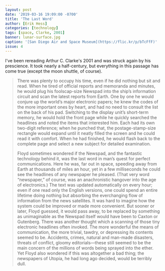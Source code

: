 ```yaml
---
layout: post
date: '2019-03-16 19:09:00 -0700'
title: 'The Last Word'
author: [Erik Hess]
categories: [technology]
tags: [space, Clarke, 2001]
banner: lunar-surface.jpg
caption: '[San Diego Air and Space Museum](https://flic.kr/p/bTcFfF)'
issue: 4
---
```


I've been rereading Arthur C. Clarke's 2001 and was struck again by his prescience. It took nearly a half-century, but everything in this passage has come true (except the moon shuttle, of course). 

> There was plenty to occupy his time, even if he did nothing but sit and read. When he tired of official reports and memoranda and minutes, he would plug his foolscap-size Newspad into the ship’s information circuit and scan the latest reports from Earth. One by one he would conjure up the world’s major electronic papers; he knew the codes of the more important ones by heart, and had no need to consult the list on the back of his pad. Switching to the display unit’s short-term memory, he would hold the front page while he quickly searched the headlines and noted the items that interested him. Each had its own two-digit reference; when he punched that, the postage-stamp-size rectangle would expand until it neatly filled the screen and he could read it with comfort. When he had finished, he would flash back to the complete page and select a new subject for detailed examination.
> 
> Floyd sometimes wondered if the Newspad, and the fantastic technology behind it, was the last word in man’s quest for perfect communications. Here he was, far out in space, speeding away from Earth at thousands of miles an hour, yet in a few milliseconds he could see the headlines of any newspaper he pleased. (That very word “newspaper,” of course, was an anachronistic hangover into the age of electronics.) The text was updated automatically on every hour; even if one read only the English versions, one could spend an entire lifetime doing nothing but absorbing the everchanging flow of information from the news satellites. It was hard to imagine how the system could be improved or made more convenient. But sooner or later, Floyd guessed, it would pass away, to be replaced by something as unimaginable as the Newspad itself would have been to Caxton or Gutenberg. There was another thought which a scanning of those tiny electronic headlines often invoked. The more wonderful the means of communication, the more trivial, tawdry, or depressing its contents seemed to be. Accidents, crimes, natural and man-made disasters, threats of conflict, gloomy editorials—these still seemed to be the main concern of the millions of words being sprayed into the ether. Yet Floyd also wondered if this was altogether a bad thing; the newspapers of Utopia, he had long ago decided, would be terribly dull.